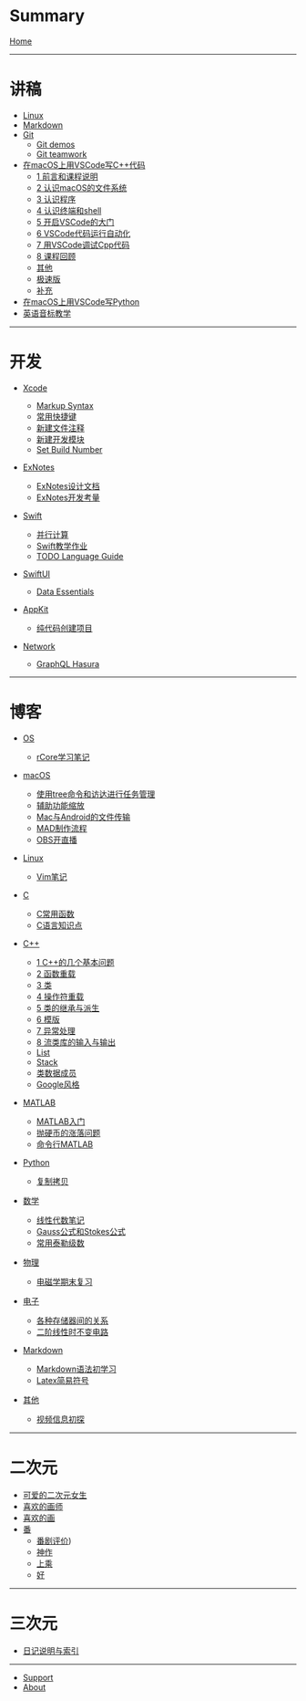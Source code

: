 # Summary

[Home](SITE/foreword/site_info.md)

---

# 讲稿

- [Linux](LECTURE/linux/linux.md)
- [Markdown](LECTURE/markdown/markdown.md)
- [Git](LECTURE/git/git.md)
    - [Git demos](LECTURE/git/git-demos.md)
    - [Git teamwork](LECTURE/git/git-teamwork.md)
- [在macOS上用VSCode写C++代码](LECTURE/vscode_cpp_macos/0_about.md)
    - [1 前言和课程说明](LECTURE/vscode_cpp_macos/1_前言和课程说明.md)
    - [2 认识macOS的文件系统](LECTURE/vscode_cpp_macos/2_认识macOS的文件系统.md)
    - [3 认识程序](LECTURE/vscode_cpp_macos/3_认识程序.md)
    - [4 认识终端和shell](LECTURE/vscode_cpp_macos/4_认识终端和shell.md)
    - [5 开启VSCode的大门](LECTURE/vscode_cpp_macos/5_开启VSCode的大门.md)
    - [6 VSCode代码运行自动化](LECTURE/vscode_cpp_macos/6_VSCode代码运行自动化.md)
    - [7 用VSCode调试Cpp代码](LECTURE/vscode_cpp_macos/7_用VSCode调试Cpp代码.md)
    - [8 课程回顾](LECTURE/vscode_cpp_macos/8_课程回顾.md)
    - [其他](LECTURE/vscode_cpp_macos/9_others.md)
    - [极速版](LECTURE/vscode_cpp_macos/10_极速版.md)
    - [补充](LECTURE/vscode_cpp_macos/11_补充.md)
- [在macOS上用VSCode写Python](LECTURE/vscode_python_macos/0_main.md)
- [英语音标教学](LECTURE/english/phonetic-symbol.md)

---

# 开发

- [Xcode]()
    - [Markup Syntax](DEV/Xcode/markup.md)
    - [常用快捷键](DEV/Xcode/shortcuts.md)
    - [新建文件注释](DEV/Xcode/file-header.md)
    - [新建开发模块](DEV/Xcode/scheme-dev.md)
    - [Set Build Number](DEV/Xcode/set-build-number.md)

- [ExNotes]()
    - [ExNotes设计文档](DEV/ExNotes/exnotes-doc.md)
    - [ExNotes开发考量](DEV/ExNotes/learning.md)

- [Swift]()
    - [并行计算](DEV/Swift/parallel.md)
    - [Swift教学作业](DEV/Swift/hw.md)
    - [TODO Language Guide](DEV/Swift/guide.md)

- [SwiftUI]()
    - [Data Essentials](DEV/SwiftUI/data-essentials.md)

- [AppKit]()
    - [纯代码创建项目](DEV/AppKit/programmatically.md)

- [Network]()
    - [GraphQL Hasura](DEV/Network/graphql.md)

---

# 博客

- [OS]()
    - [rCore学习笔记](BLOG/OS/rcore-learning.md)

- [macOS]()
    - [使用tree命令和访达进行任务管理](BLOG/macOS/tree.md)
    - [辅助功能缩放](BLOG/macOS/zoom.md)
    - [Mac与Android的文件传输](BLOG/macOS/sharing_mac_android.md)
    - [MAD制作流程](BLOG/macOS/mad.md)
    - [OBS开直播](BLOG/macOS/stream.md)

- [Linux]()
    - [Vim笔记](BLOG/Linux/vim.md)

- [C]()
    - [C常用函数](BLOG/C/final.md)
    - [C语言知识点](BLOG/C/review.md)

- [C++]()
    - [1 C++的几个基本问题](BLOG/Cpp/1.md)
    - [2 函数重载](BLOG/Cpp/2.md)
    - [3 类](BLOG/Cpp/3.md)
    - [4 操作符重载](BLOG/Cpp/4.md)
    - [5 类的继承与派生](BLOG/Cpp/5.md)
    - [6 模版](BLOG/Cpp/6.md)
    - [7 异常处理](BLOG/Cpp/7.md)
    - [8 流类库的输入与输出](BLOG/Cpp/8.md)
    - [List](BLOG/Cpp/List.md)
    - [Stack](BLOG/Cpp/Stack.md)
    - [类数据成员](BLOG/Cpp/class-properties.md)
    - [Google风格](BLOG/Cpp/google-format.md)

- [MATLAB]()
    - [MATLAB入门](BLOG/MATLAB/tour.md)
    - [抛硬币的涨落问题](BLOG/MATLAB/coin.md)
    - [命令行MATLAB](BLOG/MATLAB/terminal-matlab.md)

- [Python]()
    - [复制拷贝](BLOG/Python/copy.md)

- [数学]()
    - [线性代数笔记](BLOG/math/linear.md)
    - [Gauss公式和Stokes公式](BLOG/math/guass-stokes.md)
    - [常用泰勒级数](BLOG/math/taylor.md)

- [物理]()
    - [电磁学期末复习](BLOG/physics/electromagnetics.md)

- [电子]()
    - [各种存储器间的关系](BLOG/EE/storage.md)
    - [二阶线性时不变电路](BLOG/EE/rlc.md)

- [Markdown]()
    - [Markdown语法初学习](BLOG/markdown/grammars.md)
    - [Latex简易符号](BLOG/markdown/latex.md)
    <!-- - [Markdown yxj规范](BLOG/markdown/my-spec.md) -->

- [其他]()
    - [视频信息初探](BLOG/video/info.md)

---

# 二次元

- [可爱的二次元女生](NIJIGENN/nijigenn_kawaii.md)
- [喜欢的画师](NIJIGENN/sukina_ekaki.md)
- [喜欢的画](NIJIGENN/sukina_e.md)
- [番]()
    - [番剧评价](ANIME/anime_rating.md))
    - [神作](ANIME/anime_rating_extraordinary.md)
    - [上乘](ANIME/anime_rating_great.md)
    - [好](ANIME/anime_rating_good.md)

---

# 三次元

- [日记说明与索引](ARTICLES/diary_index.md)

---

- [Support](SITE/postscript/support.md)
- [About](SITE/postscript/site_build.md)
